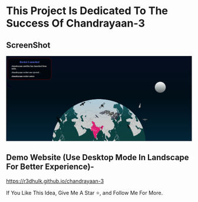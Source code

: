 # This Project Is Dedicated To The Success Of Chandrayaan-3

## ScreenShot
![Chandrayaan 3](<Screenshot 2023-08-23 194043.png>)

## Demo Website (Use Desktop Mode In Landscape For Better Experience)- 
https://r3dhulk.github.io/chandrayaan-3

If You Like This Idea, Give Me A Star ⭐, and Follow Me For More.